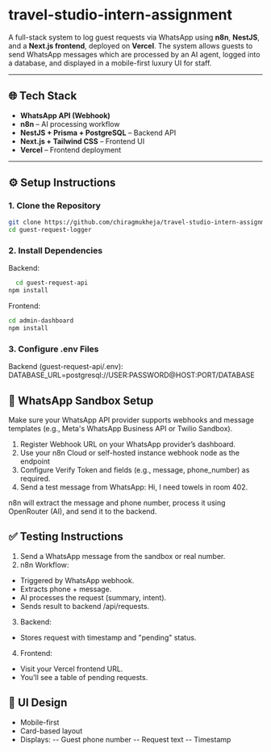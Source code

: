 # travel-studio-intern-assignment

A full-stack system to log guest requests via WhatsApp using **n8n**, **NestJS**, and a **Next.js frontend**, deployed on **Vercel**. The system allows guests to send WhatsApp messages which are processed by an AI agent, logged into a database, and displayed in a mobile-first luxury UI for staff.

---

## 🌐 Tech Stack

- **WhatsApp API (Webhook)**
- **n8n** – AI processing workflow
- **NestJS + Prisma + PostgreSQL** – Backend API
- **Next.js + Tailwind CSS** – Frontend UI
- **Vercel** – Frontend deployment

---

## ⚙️ Setup Instructions

### 1. Clone the Repository

```bash
git clone https://github.com/chiragmukheja/travel-studio-intern-assignment.git
cd guest-request-logger
```

### 2. Install Dependencies
Backend:

```bash
  cd guest-request-api
npm install
```
Frontend:
```bash
cd admin-dashboard
npm install
```

### 3. Configure .env Files
Backend (guest-request-api/.env):
DATABASE_URL=postgresql://USER:PASSWORD@HOST:PORT/DATABASE

## 💬 WhatsApp Sandbox Setup
Make sure your WhatsApp API provider supports webhooks and message templates (e.g., Meta's WhatsApp Business API or Twilio Sandbox).

1. Register Webhook URL on your WhatsApp provider’s dashboard.
2. Use your n8n Cloud or self-hosted instance webhook node as the endpoint
3. Configure Verify Token and fields (e.g., message, phone_number) as required.
4. Send a test message from WhatsApp: Hi, I need towels in room 402.

n8n will extract the message and phone number, process it using OpenRouter (AI), and send it to the backend.

## ✅ Testing Instructions
1. Send a WhatsApp message from the sandbox or real number.
2. n8n Workflow:
- Triggered by WhatsApp webhook.
- Extracts phone + message.
- AI processes the request (summary, intent).
- Sends result to backend /api/requests.

3. Backend:
- Stores request with timestamp and "pending" status.

4. Frontend:
- Visit your Vercel frontend URL.
- You’ll see a table of pending requests.

## 📱 UI Design
- Mobile-first
- Card-based layout
- Displays:
 -- Guest phone number
 -- Request text
 -- Timestamp




